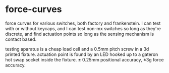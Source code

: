 # force-curves
force curves for various switches, both factory and frankenstein.  I can test with or without keycaps, and I can test non-mx switches so long as they're discrete, and find actuation points so long as the sensing mechanism is contact based.

testing aparatus is a cheap load cell and a 0.5mm pitch screw in a 3d printed fixture.  actuation point is found by an LED hooked up to a gateron hot swap socket inside the fixture.  ± 0.25mm positional accuracy, ±3g force accuracy.
